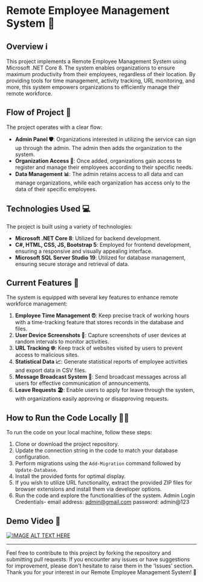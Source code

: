 # Remote Employee Management System 🚀

## Overview ℹ️

This project implements a Remote Employee Management System using Microsoft .NET Core 8. The system enables organizations to ensure maximum productivity from their employees, regardless of their location. By providing tools for time management, activity tracking, URL monitoring, and more, this system empowers organizations to efficiently manage their remote workforce.

## Flow of Project 🔄

The project operates with a clear flow:
- **Admin Panel 🛡️**: Organizations interested in utilizing the service can sign up through the admin. The admin then adds the organization to the system.
- **Organization Access 🏢**: Once added, organizations gain access to register and manage their employees according to their specific needs.
- **Data Management 📊**: The admin retains access to all data and can manage organizations, while each organization has access only to the data of their specific employees.

## Technologies Used 💻

The project is built using a variety of technologies:
- **Microsoft .NET Core 8**: Utilized for backend development.
- **C#, HTML, CSS, JS, Bootstrap 5**: Employed for frontend development, ensuring a responsive and visually appealing interface.
- **Microsoft SQL Server Studio 19**: Utilized for database management, ensuring secure storage and retrieval of data.

## Current Features 🌟

The system is equipped with several key features to enhance remote workforce management:
1. **Employee Time Management ⏰**: Keep precise track of working hours with a time-tracking feature that stores records in the database and files.
2. **User Device Screenshots 📸**: Capture screenshots of user devices at random intervals to monitor activities.
3. **URL Tracking 🌐**: Keep track of websites visited by users to prevent access to malicious sites.
4. **Statistical Data 📈**: Generate statistical reports of employee activities and export data in CSV files.
5. **Message Broadcast System 💬**: Send broadcast messages across all users for effective communication of announcements.
6. **Leave Requests 🏖️**: Enable users to apply for leave through the system, with organizations easily approving or disapproving requests.

## How to Run the Code Locally 🏃‍♂️

To run the code on your local machine, follow these steps:
1. Clone or download the project repository.
2. Update the connection string in the code to match your database configuration.
3. Perform migrations using the `Add-Migration` command followed by `Update-Database`.
4. Install the provided fonts for optimal display.
5. If you wish to utilize URL functionality, extract the provided ZIP files for browser extensions and install them via developer options.
6. Run the code and explore the functionalities of the system.
Admin Login Credentials- email address: admin@gmail.com
password: admin@123

## Demo Video 🎥
[![IMAGE ALT TEXT HERE](https://img.youtube.com/vi/9bJLD46-fxo/0.jpg)](https://www.youtube.com/watch?v=9bJLD46-fxo)

---

Feel free to contribute to this project by forking the repository and submitting pull requests. If you encounter any issues or have suggestions for improvement, please don't hesitate to raise them in the 'Issues' section. Thank you for your interest in our Remote Employee Management System! 🙌
